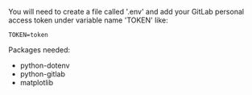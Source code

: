 You will need to create a file called '.env' and add your GitLab personal access token under variable name 'TOKEN' like:
```
TOKEN=token
```

Packages needed:
- python-dotenv
- python-gitlab
- matplotlib
